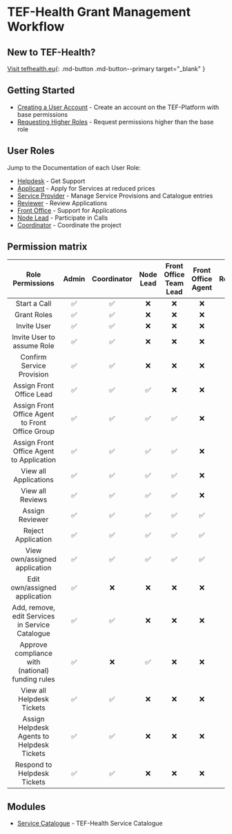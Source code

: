 # TEF-Health Grant Management Workflow

## New to TEF-Health? 

[Visit tefhealth.eu](https://tefhealth.eu/){: .md-button .md-button--primary target="_blank" }


## Getting Started

- [Creating a User Account](accounts.md) - Create an account on the TEF-Platform with base permissions
- [Requesting Higher Roles](permissions.md) - Request permissions higher than the base role

## User Roles

Jump to the Documentation of each User Role:

* [Helpdesk](helpdesk.md) - Get Support
* [Applicant](applicant.md) - Apply for Services at reduced prices
* [Service Provider](service-provider.md) - Manage Service Provisions and Catalogue entries
* [Reviewer](reviewer.md) - Review Applications
* [Front Office](front-office.md) - Support for Applications
* [Node Lead](node-lead.md) - Participate in Calls
* [Coordinator](coordinator.md) - Coordinate the project


## Permission matrix

| **Role Permissions**                            | Admin                | Coordinator     | Node Lead      | Front Office<br>Team Lead  | Front Office<br>Agent | Reviewer   | Potential<br>Reviewer | Service<br>Provider| Applicant   | Helpdesk Agent |
| :----------------------------------------------:| :----------------:   | :-----------:   | :---------:    | :----------------------:   | :------------------:  | :--------: | :------------------:  | :----------------: | :---------: |:------------:  |
| Start a Call                                    |       ✅        	 |      ✅      	 |    ❌       	|          ❌             	 |         ❌          	 |     ❌     |          ❌          |        ❌          |     ❌      |                |
| Grant Roles                                     |       ✅        	 |      ✅      	 |    ❌       	|          ❌             	 |         ❌          	 |     ❌     |          ❌          |        ❌          |     ❌      |  ❌            |
| Invite User                                     |       ✅        	 |      ✅      	 |    ❌       	|          ❌             	 |         ❌          	 |     ❌     |          ❌          |        ❌          |     ❌      |  ❌            |
| Invite User to assume Role                      |       ✅        	 |      ✅      	 |    ❌       	|          ❌             	 |         ❌          	 |     ❌     |          ❌          |        ❌          |     ❌      |  ❌            |
| Confirm Service Provision                       |       ✅        	 |      ✅      	 |    ❌       	|          ❌             	 |         ❌          	 |     ❌     |          ❌          |        ❌          |     ❌      |  ❌            |
| Assign Front Office Lead                        |       ✅        	 |      ✅      	 |    ✅       	|          ❌             	 |         ❌          	 |     ❌     |          ❌          |        ❌          |     ❌      |  ❌            |
| Assign Front Office Agent to Front Office Group |       ✅        	 |      ✅      	 |    ✅       	|          ✅             	 |         ❌          	 |     ❌     |          ❌          |        ❌          |     ❌      |  ❌            |
| Assign Front Office Agent to Application        |       ✅        	 |      ✅      	 |    ✅       	|          ✅             	 |         ❌          	 |     ❌     |          ❌          |        ❌          |     ❌      |  ❌            |
| View all Applications                           |       ✅        	 |      ✅      	 |    ✅       	|          ✅             	 |         ❌          	 |     ❌     |          ❌          |        ❌          |     ❌      |  ❌            |
| View all Reviews                                |       ✅        	 |      ✅      	 |    ✅       	|          ✅             	 |         ❌          	 |     ❌     |          ❌          |        ❌          |     ❌      |  ❌            |
| Assign Reviewer                                 |       ✅        	 |      ✅      	 |    ✅       	|          ✅             	 |         ✅          	 |     ❌     |          ❌          |        ❌          |     ❌      |  ❌            |
| Reject Application                              |       ✅        	 |      ✅      	 |    ✅       	|          ✅             	 |         ✅          	 |     ✅     |          ❌          |        ❌          |     ❌      |  ❌            |
| View own/assigned application                   |       ✅        	 |      ✅      	 |    ✅       	|          ✅             	 |         ✅          	 |     ✅     |          ❌          |        ✅          |     ✅      |  ❌            |
| Edit own/assigned application                   |       ✅        	 |      ❌      	 |    ❌       	|          ❌             	 |         ❌          	 |     ❌     |          ❌          |        ❌          |     ✅      |  ❌            |
| Add, remove, edit Services in Service Catalogue |       ✅        	 |      ✅      	 |    ❌       	|          ❌             	 |         ❌          	 |     ❌     |          ❌          |        ✅          |     ❌      |  ❌            |
| Approve compliance with (national) funding rules|       ✅        	 |      ❌      	 |    ✅       	|          ❌             	 |         ❌          	 |     ❌     |          ❌          |        ❌          |     ❌      |  ❌            |
| View all Helpdesk Tickets                       |       ✅        	 |      ✅      	 |    ❌       	|          ❌             	 |         ❌          	 |     ❌     |          ❌          |        ❌          |     ❌      |  ✅            |
| Assign Helpdesk Agents to Helpdesk Tickets      |       ✅        	 |      ✅      	 |    ❌       	|          ❌             	 |         ❌          	 |     ❌     |          ❌          |        ❌          |     ❌      |  ✅            |
| Respond to Helpdesk Tickets                     |       ✅        	 |      ✅      	 |    ❌       	|          ❌             	 |         ❌          	 |     ❌     |          ❌          |        ❌          |     ❌      |  ✅            |


## Modules

* [Service Catalogue](service-catalogue.md) - TEF-Health Service Catalogue